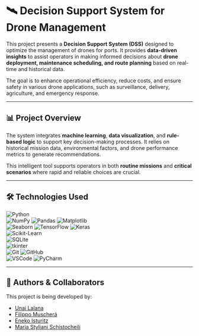 # 🛰️ Decision Support System for Drone Management

This project presents a **Decision Support System (DSS)** designed to optimize the management of drones for ports. It provides **data-driven insights** to assist operators in making informed decisions about **drone deployment, maintenance scheduling, and route planning** based on real-time and historical data.

The goal is to enhance operational efficiency, reduce costs, and ensure safety in various drone applications, such as surveillance, delivery, agriculture, and emergency response.

---

## 📊 Project Overview

The system integrates **machine learning**, **data visualization**, and **rule-based logic** to support key decision-making processes. It relies on historical mission data, environmental factors, and drone performance metrics to generate recommendations.

This intelligent tool supports operators in both **routine missions** and **critical scenarios** where rapid and reliable choices are crucial.

---

## 🛠️ Technologies Used

![Python](https://img.shields.io/badge/Python-3776AB?style=for-the-badge&logo=python&logoColor=white)  
![NumPy](https://img.shields.io/badge/NumPy-013243?style=for-the-badge&logo=numpy&logoColor=white) ![Pandas](https://img.shields.io/badge/Pandas-150458?style=for-the-badge&logo=pandas&logoColor=white) ![Matplotlib](https://img.shields.io/badge/Matplotlib-11557C?style=for-the-badge&logo=python&logoColor=white)  
![Seaborn](https://img.shields.io/badge/Seaborn-3776AB?style=for-the-badge&logo=python&logoColor=white) ![TensorFlow](https://img.shields.io/badge/TensorFlow-FF6F00?style=for-the-badge&logo=tensorflow&logoColor=white) ![Keras](https://img.shields.io/badge/Keras-D00000?style=for-the-badge&logo=keras&logoColor=white)  
![Scikit-Learn](https://img.shields.io/badge/Scikit--Learn-F7931E?style=for-the-badge&logo=scikit-learn&logoColor=white)  
![SQLite](https://img.shields.io/badge/SQLite-003B57?style=for-the-badge&logo=sqlite&logoColor=white)  
![tkinter](https://img.shields.io/badge/tkinter-FFCC00?style=for-the-badge&logo=python&logoColor=black)  
![Git](https://img.shields.io/badge/Git-F05032?style=for-the-badge&logo=git&logoColor=white) ![GitHub](https://img.shields.io/badge/GitHub-181717?style=for-the-badge&logo=github&logoColor=white)  
![VSCode](https://img.shields.io/badge/VS%20Code-007ACC?style=for-the-badge&logo=visual-studio-code&logoColor=white) ![PyCharm](https://img.shields.io/badge/PyCharm-000000?style=for-the-badge&logo=pycharm&logoColor=white)

---

## 👥 Authors & Collaborators

This project is being developed by:

- [Unai Lalana](https://github.com/UnaiLalana)
- [Filippo Muscherá](https://github.com/FilippoMuschera)
- [Eneko Isturitz](https://github.com/EnekoIsturitzSesma)
- [Maria Styliani Schistocheili](https://github.com/mariassv)
